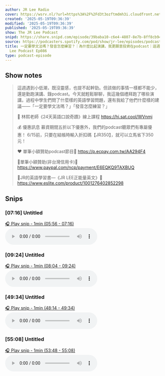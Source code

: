 ```yaml
---
author: JR Lee Radio
cover: https://wsrv.nl/?url=https%3A%2F%2Fd3t3ozftmdmh3i.cloudfront.net%2Fproduction%2Fpodcast_uploaded_nologo%2F11838469%2F11838469-1610182098785-d439d38e8e027.jpg&w=200&h=200
created: '2025-05-19T09:36:39'
modified: '2025-05-19T09:36:39'
published: '2025-05-19T09:36:39'
show: The JR Lee Podcast
snipd: https://share.snipd.com/episode/39baba10-c6e4-4807-8e7b-8ff8cb942225
source: https://podcasters.spotify.com/pod/show/jr-lee/episodes/podcastpodcastThe-JR-Lee-Podcast-Ep086-e331cvn
title: 一定要學文法嗎？發音怎麼練習？｜為什麼比起演講，我更願意投資在podcast｜這週遇到小低潮：還是跑演講、錄podcast跟大家聊聊近況｜The JR
  Lee Podcast Ep086
type: podcast-episode
---
```



## Show notes
> 這週遇到小低潮，既沒靈感，也提不起幹勁。但該做的事情一樣都不能少，還是勤跑演講、錄podcast。今天就輕鬆聊聊，我這幾個禮拜跑了哪些演講，過程中學生們問了什麼樣的英語學習問題，還有我給了他們什麼樣的建議——「一定要學文法嗎？」「發音怎麼練習？」
> 
> 📖 林熙老師《24天英語口說奇蹟》線上課程 
> https://hi.sat.cool/WVnmj
> 
> 💰 優惠訊息 
> 募資期間五折以下優惠外，我們的podcast聽眾們有專屬優惠！
> 6/15前，只要在結帳時輸入折扣碼【JR350】，就可以立馬省下350元！
> 
> ❤️ 單筆小額贊助podcast節目💜
> https://p.ecpay.com.tw/AA294F4
> 
> 🙏單筆小額贊助(非台灣信用卡)🐳
> https://www.paypal.com/ncp/payment/E6EQKQ9TAXBUQ
> 
> 📔JR的英語學習書—《JR LEE正能量英文》📘
> https://www.eslite.com/product/1001276402852298

## Snips
### [07:16] Untitled
[🎧 Play snip - 1min️ (05:56 - 07:16)](https://share.snipd.com/snip/81dd76b9-c754-4c2f-881a-29b269875655)
<audio controls> <source src="https://anchor.fm/s/4728a874/podcast/play/102855095/https%3A%2F%2Fd3ctxlq1ktw2nl.cloudfront.net%2Fstaging%2F2025-4-19%2Feb5a6ff6-6965-257a-4169-b547d5ce2754.mp3#t=05:56,07:16"> </audio>
### [09:24] Untitled
[🎧 Play snip - 1min️ (08:04 - 09:24)](https://share.snipd.com/snip/94f5508e-6fa2-4911-9f45-4914b1b7dca0)
<audio controls> <source src="https://anchor.fm/s/4728a874/podcast/play/102855095/https%3A%2F%2Fd3ctxlq1ktw2nl.cloudfront.net%2Fstaging%2F2025-4-19%2Feb5a6ff6-6965-257a-4169-b547d5ce2754.mp3#t=08:04,09:24"> </audio>
### [49:34] Untitled
[🎧 Play snip - 1min️ (48:14 - 49:34)](https://share.snipd.com/snip/73aa8272-42fd-4ef9-9663-f07a33c34e54)
<audio controls> <source src="https://anchor.fm/s/4728a874/podcast/play/102855095/https%3A%2F%2Fd3ctxlq1ktw2nl.cloudfront.net%2Fstaging%2F2025-4-19%2Feb5a6ff6-6965-257a-4169-b547d5ce2754.mp3#t=48:14,49:34"> </audio>
### [55:08] Untitled
[🎧 Play snip - 1min️ (53:48 - 55:08)](https://share.snipd.com/snip/abe95565-b514-4b1b-9cf2-7939914a9d94)
<audio controls> <source src="https://anchor.fm/s/4728a874/podcast/play/102855095/https%3A%2F%2Fd3ctxlq1ktw2nl.cloudfront.net%2Fstaging%2F2025-4-19%2Feb5a6ff6-6965-257a-4169-b547d5ce2754.mp3#t=53:48,55:08"> </audio>
